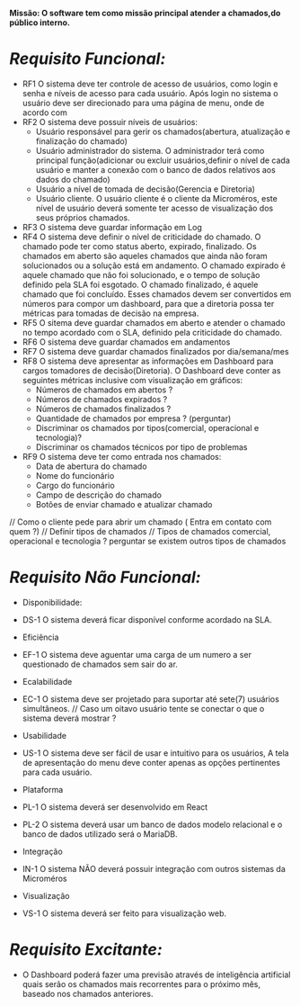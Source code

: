 **Missão: O software tem como missão principal atender a chamados,do público interno.**

# *Requisito Funcional:*
* RF1 O sistema deve ter controle de acesso de usuários, como login e senha e níveis de acesso para cada usuário. Após login no sistema o usuário deve ser direcionado para uma página de menu, onde de acordo com 
* RF2 O sistema deve possuir níveis de usuários:
    * Usuário responsável para gerir os chamados(abertura, atualização e finalização do chamado)
    * Usuário administrador do sistema. O administrador terá como principal função(adicionar ou excluir usuários,definir o nível de cada usuário e manter a conexão com o banco de dados relativos aos dados do chamado)
    * Usuário a nível de tomada de decisão(Gerencia e Diretoria)
    * Usuário cliente. O usuário cliente é o cliente da Microméros, este nível de usuário deverá somente ter acesso de visualização dos seus próprios chamados. 
* RF3 O sistema deve guardar informação em Log
* RF4 O sistema deve definir o nível de criticidade do chamado. O chamado pode ter como status aberto, expirado, finalizado. Os chamados em aberto são aqueles chamados que ainda não foram solucionados ou a solução está em andamento. O chamado expirado é aquele chamado que não foi solucionado, e o tempo de solução definido pela SLA foi esgotado. O chamado finalizado, é aquele chamado que foi concluído. Esses chamados devem ser convertidos em números para compor um dashboard, para que a diretoria possa ter métricas para tomadas de decisão na empresa.
* RF5 O sitema deve guardar chamados em aberto e atender o chamado no tempo acordado com o SLA, definido pela criticidade do chamado.
* RF6 O sistema deve guardar chamados em andamentos
* RF7 O sistema deve guardar chamados finalizados por dia/semana/mes
* RF8 O sistema deve apresentar as informações em Dashboard para cargos tomadores de decisão(Diretoria). O Dashboard deve conter as seguintes métricas inclusive com visualização em gráficos:
    * Números de chamados em abertos ?
    * Números de chamados expirados ?
    * Números de chamados finalizados ?
    * Quantidade de chamados por empresa ? (perguntar)
    * Discriminar os chamados por tipos(comercial, operacional e tecnologia)?
    * Discriminar os chamados técnicos por tipo de problemas
* RF9 O sistema deve ter como entrada nos chamados: 
    * Data de abertura do chamado
    * Nome do funcionário
    * Cargo do funcionário
    * Campo de descrição do chamado
    * Botões de enviar chamado e atualizar chamado

// Como o cliente pede para abrir um chamado ( Entra em contato com quem ?)
// Definir tipos de chamados
// Tipos de chamados  comercial, operacional e tecnologia ? perguntar se existem outros tipos de chamados

# *Requisito Não Funcional:*

* Disponibilidade:
* DS-1 O sistema deverá ficar disponível conforme acordado na SLA.

* Eficiência
* EF-1 O sistema deve aguentar uma carga de um numero a ser questionado de chamados sem sair do ar. 

* Ecalabilidade
* EC-1 O sistema deve ser projetado para suportar até sete(7) usuários simultâneos. // Caso um oitavo usuário tente se conectar o que o sistema deverá mostrar ?

* Usabilidade
* US-1 O sistema deve ser fácil de usar e intuitivo para os usuários, A tela de apresentação do menu deve conter apenas as opções pertinentes para cada usuário.

* Plataforma
* PL-1 O sistema deverá ser desenvolvido em React
* PL-2 O sistema deverá usar um banco de dados modelo relacional e o banco de dados utilizado será o MariaDB.  

* Integração
* IN-1 O sistema NÃO deverá possuir integração com outros sistemas da Microméros

* Visualização
* VS-1 O sistema deverá ser feito para visualização web.


# *Requisito Excitante:*

* O Dashboard poderá fazer uma previsão através de inteligência artificial quais serão os chamados mais recorrentes para o próximo mês, baseado nos chamados anteriores.